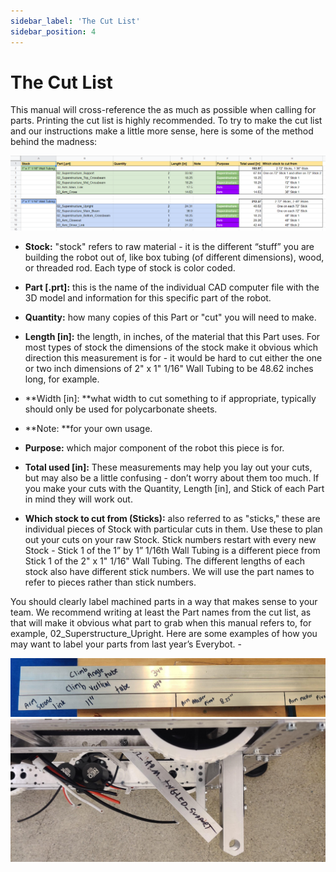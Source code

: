 ```yaml
---
sidebar_label: 'The Cut List'
sidebar_position: 4
---
```


# The Cut List

This manual will cross-reference the as much as possible when calling for parts. Printing the cut list is highly recommended. To try to make the cut list and our instructions make a little more sense, here is some of the method behind the madness:

![image alt text](/media/the-cut-list/image_3.png)

* **Stock:** "stock" refers to raw material - it is the different “stuff” you are building the robot out of, like box tubing (of different dimensions), wood, or threaded rod. Each type of stock is color coded.

* **Part [.prt]:** this is the name of the individual CAD computer file with the 3D model and information for this specific part of the robot.

* **Quantity:** how many copies of this Part or "cut" you will need to make.

* **Length [in]:** the length, in inches, of the material that this Part uses. For most types of stock the dimensions of the stock make it obvious which direction this measurement is for - it would be hard to cut either the one or two inch dimensions of 2" x 1" 1/16" Wall Tubing to be 48.62 inches long, for example.

* **Width [in]: **what width to cut something to if appropriate, typically should only be used for polycarbonate sheets.

* **Note: **for your own usage.

* **Purpose:** which major component of the robot this piece is for. 

* **Total used [in]:** These measurements may help you lay out your cuts, but may also be a little confusing - don’t worry about them too much. If you make your cuts with the Quantity, Length [in], and Stick of each Part in mind they will work out.

* **Which stock to cut from (Sticks):** also referred to as "sticks," these are individual pieces of Stock with particular cuts in them. Use these to plan out your cuts on your raw Stock. Stick numbers restart with every new Stock - Stick 1 of the 1” by 1” 1/16th Wall Tubing is a different piece from Stick 1 of the 2" x 1" 1/16" Wall Tubing. The different lengths of each stock also have different stick numbers. We will use the part names to refer to pieces rather than stick numbers.

You should clearly label machined parts in a way that makes sense to your team. We recommend writing at least the Part names from the cut list, as that will make it obvious what part to grab when this manual refers to, for example, 02_Superstructure_Upright. Here are some examples of how you may want to label your parts from last year’s Everybot. -

![image alt text](/media/the-cut-list/image_4.jpg)
![image alt text](/media/the-cut-list/image_5.jpg)